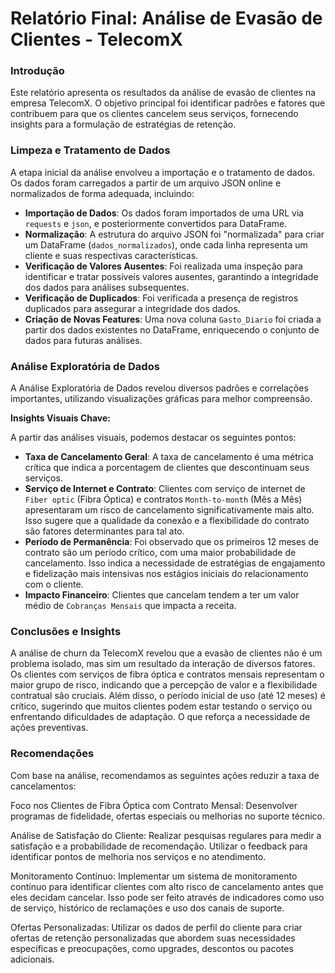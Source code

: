 # Relatório Final: Análise de Evasão de Clientes - TelecomX

### Introdução

Este relatório apresenta os resultados da análise de evasão de clientes na empresa TelecomX. O objetivo principal foi identificar padrões e fatores que contribuem para que os clientes cancelem seus serviços, fornecendo insights para a formulação de estratégias de retenção.

### Limpeza e Tratamento de Dados

A etapa inicial da análise envolveu a importação e o tratamento de dados. Os dados foram carregados a partir de um arquivo JSON online e normalizados de forma adequada, incluindo:

* **Importação de Dados**: Os dados foram importados de uma URL via `requests` e `json`, e posteriormente convertidos para DataFrame.
* **Normalização**: A estrutura do arquivo JSON foi "normalizada" para criar um DataFrame (`dados_normalizados`), onde cada linha representa um cliente e suas respectivas características.
* **Verificação de Valores Ausentes**: Foi realizada uma inspeção para identificar e tratar possíveis valores ausentes, garantindo a integridade dos dados para análises subsequentes.
* **Verificação de Duplicados**: Foi verificada a presença de registros duplicados para assegurar a integridade dos dados.
* **Criação de Novas Features**: Uma nova coluna `Gasto_Diario` foi criada a partir dos dados existentes no DataFrame, enriquecendo o conjunto de dados para futuras análises.

### Análise Exploratória de Dados

A Análise Exploratória de Dados revelou diversos padrões e correlações importantes, utilizando visualizações gráficas para melhor compreensão.

**Insights Visuais Chave:**

A partir das análises visuais, podemos destacar os seguintes pontos:

* **Taxa de Cancelamento Geral**: A taxa de cancelamento é uma métrica crítica que indica a porcentagem de clientes que descontinuam seus serviços.
* **Serviço de Internet e Contrato**: Clientes com serviço de internet de `Fiber optic` (Fibra Óptica) e contratos `Month-to-month` (Mês a Mês) apresentaram um risco de cancelamento significativamente mais alto. Isso sugere que a qualidade da conexão e a flexibilidade do contrato são fatores determinantes para tal ato.
* **Período de Permanência**: Foi observado que os primeiros 12 meses de contrato são um período crítico, com uma maior probabilidade de cancelamento. Isso indica a necessidade de estratégias de engajamento e fidelização mais intensivas nos estágios iniciais do relacionamento com o cliente.
* **Impacto Financeiro**: Clientes que cancelam tendem a ter um valor médio de `Cobranças Mensais` que impacta a receita.

### Conclusões e Insights

A análise de churn da TelecomX revelou que a evasão de clientes não é um problema isolado, mas sim um resultado da interação de diversos fatores. Os clientes com serviços de fibra óptica e contratos mensais representam o maior grupo de risco, indicando que a percepção de valor e a flexibilidade contratual são cruciais. Além disso, o período inicial de uso (até 12 meses) é crítico, sugerindo que muitos clientes podem estar testando o serviço ou enfrentando dificuldades de adaptação. O que reforça a necessidade de ações preventivas.

### Recomendações
Com base na análise, recomendamos as seguintes ações reduzir a taxa de cancelamentos:

Foco nos Clientes de Fibra Óptica com Contrato Mensal: Desenvolver programas de fidelidade, ofertas especiais ou melhorias no suporte técnico.

Análise de Satisfação do Cliente: Realizar pesquisas regulares para medir a satisfação e a probabilidade de recomendação. Utilizar o feedback para identificar pontos de melhoria nos serviços e no atendimento.

Monitoramento Contínuo: Implementar um sistema de monitoramento contínuo para identificar clientes com alto risco de cancelamento antes que eles decidam cancelar. Isso pode ser feito através de indicadores como uso de serviço, histórico de reclamações e uso dos canais de suporte.

Ofertas Personalizadas: Utilizar os dados de perfil do cliente para criar ofertas de retenção personalizadas que abordem suas necessidades específicas e preocupações, como upgrades, descontos ou pacotes adicionais.
